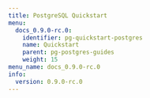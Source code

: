 ```yaml
---
title: PostgreSQL Quickstart
menu:
  docs_0.9.0-rc.0:
    identifier: pg-quickstart-postgres
    name: Quickstart
    parent: pg-postgres-guides
    weight: 15
menu_name: docs_0.9.0-rc.0
info:
  version: 0.9.0-rc.0
---
```


